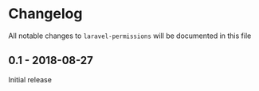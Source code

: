 # Changelog

All notable changes to `laravel-permissions` will be documented in this file

## 0.1 - 2018-08-27

Initial release

